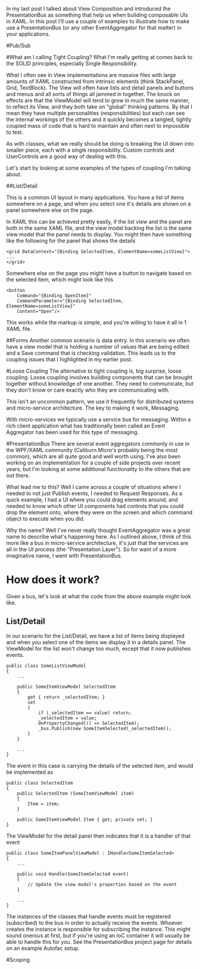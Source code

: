 In my last post I talked about View Composition and introduced the PresentationBus as something that help us when building composable UIs in XAML.  In this post I'll use a couple of examples to illustrate how to make use a PresentationBus (or any other EventAggregator for that matter) in your applications.


#Pub/Sub







#What am I calling Tight Coupling?
What I'm really getting at comes back to the SOLID principles, especially Single Responsibility.

What I often see in View implementations are massive files with large amounts of XAML constructed from intrinsic elements (think StackPanel, Grid, TextBlock).  The View will often have lists and detail panels and buttons and menus and all sorts of things all jammed in together.  The knock on effects are that the ViewModel will tend to grow in much the same manner, to reflect its View, and they both take on "global" thinking patterns.  By that I mean they have multiple personalities (responsibilities) but each can see the internal workings of 
the others and it quickly becomes a tangled, tightly coupled mass of code that is hard to maintain and often next to impossible to test.

As with classes, what we really should be doing is breaking the UI down into smaller piece, each with a single responsibility.  Custom controls and UserControls are a good way of dealing with this.


Let's start by looking at some examples of the types of coupling I'm talking about.

##List/Detail

This is a common UI layout in many applications.  You have a list of items somewhere on a page, and when you select one it's details are shown on a panel somewhere else on the page.

In XAML this can be achieved pretty easily, if the list view and the panel are both in the same XAML file, and the view model backing the list is the same view model that the panel needs to display.  You might then have something like the following for the panel that shows the details

	<grid DataContext="{Binding SelectedItem, ElementName=someListView}">
	...
	</grid>

Somewhere else on the page you might have a button to navigate based on the selected item, which might look like this

	<button 
		Command="{Binding OpenItem}"
		CommandParameter="{Binding SelectedItem, ElementName=someListView}"
		Content="Open"/>

This works while the markup is simple, and you're willing to have it all in 1 XAML file.

##Forms
Another common scenario is data entry.  In this scenario we often have a view model that is holding a number of values that are being edited and a Save command that is checking validation.  This leads us to the coupling issues that I highlighted in my earlier post. 

#Loose Coupling
The alternative to tight coupling is, big surprise, loose coupling.  Loose coupling involves building components that can be brought together without knowledge of one another.  They need to communicate, but they don't know or care exactly who they are communicating with.

This isn't an uncommon pattern, we use it frequently for distributed systems and micro-service architecture.  The key to making it work, Messaging.

With micro-services we typically use a service bus for messaging.  Within a rich client application what has traditionally been called an Event Aggregator has been used for this type of messaging.

#PresentationBus
There are several event aggregators commonly in use in the WPF/XAML community (Caliburn.Micro's probably being the most common), which are all quite good and well worth using.  I've also been working on an implementation for a couple of side projects over recent years, but I'm looking at some additional functionality to the others that are out there.

What lead me to this?  Well I came across a couple of situations where I needed to not just Publish events, I needed to Request Responses.  As a quick example, I had a UI where you could drag elements around, and needed to know which other UI components had controls that you could drop the element onto, where they were on the screen and which command object to execute when you did.

Why the name?  Well I've never really thought EventAggregator was a great name to describe what's happening here.  As I outlined above, I think of this more like a bus in micro-service architecture, it's just that the services are all in the UI process (the "Presentation Layer").  So for want of a more imaginative name, I went with PresentationBus.

# How does it work?
Given a bus, let's look at what the code from the above example might look like.

## List/Detail
In our scenario for the List/Detail, we have a list of items being displayed and when you select one of the items we display it in a details panel.  The ViewModel for the list won't change too much, except that it now publishes events.

	public class SomeListViewModel
	{
		...

		public SomeItemViewModel SelectedItem
		{
			get { return _selectedItem; }
			set
			{
				if (_selectedItem == value) return;
				_selectedItem = value;
				OnPropertyChanged(() => SelectedItem);
				_bus.Publish(new SomeItemSelected(_selectedItem));
			}
		}

		...
	}

The event in this case is carrying the details of the selected item, and would be implemented as

	public class SelectedItem
	{
		public SelectedItem (SomeItemViewModel item)
		{
			Item = item;
		}

		public SomeItemViewModel Item { get; private set; }
	}

The ViewModel for the detail panel then indicates that it is a handler of that event

	public class SomeItemPanelViewModel : IHandle<SomeItemSelected>
	{
		...

		public void Handle(SomeItemSelected event)
		{
			// Update the view model's properties based on the event
		}

		...
	}

The instances of the classes that handle events must be registered (subscribed) to the bus in order to actually receive the events.  Whoever creates the instance is responsible for subscribing the instance.  This might sound onerous at first, but if you're using an IoC container it will usually be able to handle this for you.  See the PresentationBus project page for details on an example Autofac setup.

#Scoping